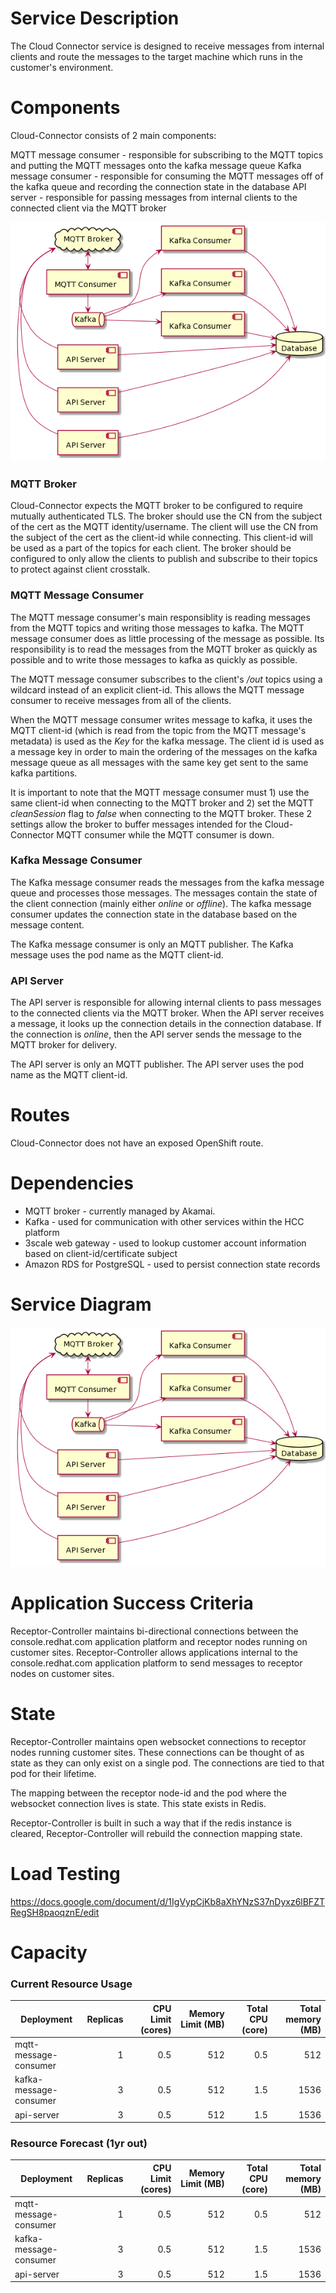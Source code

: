 # Service Description

The Cloud Connector service is designed to receive messages from internal clients and route the messages to the target machine which runs in the customer's environment.

# Components

Cloud-Connector consists of 2 main components:

MQTT message consumer - responsible for subscribing to the MQTT topics and putting the MQTT messages onto the kafka message queue
Kafka message consumer - responsible for consuming the MQTT messages off of the kafka queue and recording the connection state in the database
API server - responsible for passing messages from internal clients to the connected client via the MQTT broker

<img alt="Architecture diagram" src="https://raw.githubusercontent.com/RedHatInsights/cloud-connector/1872dabbc6b8a5477a644db2091f66c1e214ca68/design/architecture.png"/>

### MQTT Broker

Cloud-Connector expects the MQTT broker to be configured to require mutually authenticated TLS.  The broker should use the CN from the subject of the cert as the MQTT identity/username.  The client will use the CN from the subject of the cert as the client-id while connecting.  This client-id will be used as a part of the topics for each client.  The broker should be configured to only allow the clients to publish and subscribe to their topics to protect against client crosstalk.

### MQTT Message Consumer

The MQTT message consumer's main responsiblity is reading messages from the MQTT topics and writing those messages to kafka.  The MQTT message consumer does as little processing of the message as possible.  Its responsibility is to read the messages from the MQTT broker as quickly as possible and to write those messages to kafka as quickly as possible.

The MQTT message consumer subscribes to the client's _/out_ topics using a wildcard instead of an explicit client-id.  This allows the MQTT message consumer to receive messages from all of the clients. 

When the MQTT message consumer writes message to kafka, it uses the MQTT client-id (which is read from the topic from the MQTT message's metadata) is used as the _Key_ for the kafka message.  The client id is used as a message key in order to main the ordering of the messages on the kafka message queue as all messages with the same key get sent to the same kafka partitions.

It is important to note that the MQTT message consumer must 1) use the same client-id when connecting to the MQTT broker and 2) set the MQTT _cleanSession_ flag to _false_ when connecting to the MQTT broker.  These 2 settings allow the broker to buffer messages intended for the Cloud-Connector MQTT consumer while the MQTT consumer is down.

### Kafka Message Consumer

The Kafka message consumer reads the messages from the kafka message queue and processes those messages.
The messages contain the state of the client connection (mainly either _online_ or _offline_).  The kafka
message consumer updates the connection state in the database based on the message content.

The Kafka message consumer is only an MQTT publisher.  The Kafka message uses the pod name as the MQTT client-id.

### API Server

The API server is responsible for allowing internal clients to pass messages to the connected clients via the MQTT broker.  When the API server receives a message, it looks up the connection details in the connection database.  If the connection is _online_, then the API server sends the message to the MQTT broker for delivery.

The API server is only an MQTT publisher.  The API server uses the pod name as the MQTT client-id.

# Routes

Cloud-Connector does not have an exposed OpenShift route.

# Dependencies
- MQTT broker - currently managed by Akamai.
- Kafka - used for communication with other services within the HCC platform
- 3scale web gateway - used to lookup customer account information based on client-id/certificate subject
- Amazon RDS for PostgreSQL - used to persist connection state records

# Service Diagram
<img alt="Architecture diagram" src="https://raw.githubusercontent.com/RedHatInsights/cloud-connector/1872dabbc6b8a5477a644db2091f66c1e214ca68/design/architecture.png"/>

# Application Success Criteria
Receptor-Controller maintains bi-directional connections between the console.redhat.com application
platform and receptor nodes running on customer sites.  Receptor-Controller allows applications internal
to the console.redhat.com application platform to send messages to receptor nodes on customer sites.

# State
Receptor-Controller maintains open websocket connections to receptor nodes running customer sites.
These connections can be thought of as state as they can only exist on a single pod.  The connections
are tied to that pod for their lifetime.

The mapping between the receptor node-id and the pod where the websocket connection lives is state.
This state exists in Redis.

Receptor-Controller is built in such a way that if the redis instance is cleared, Receptor-Controller
will rebuild the connection mapping state.

# Load Testing
https://docs.google.com/document/d/1IgVypCjKb8aXhYNzS37nDyxz6lBFZTRegSH8paoqznE/edit

# Capacity

### Current Resource Usage
| Deployment | Replicas | CPU Limit (cores) | Memory Limit (MB) | Total CPU (core) | Total memory (MB) |
|------------|----------:|-------------------:|-------------------:|------------------:|-------------------:|
| mqtt-message-consumer | 1 | 0.5 | 512 | 0.5 | 512 |
| kafka-message-consumer | 3 | 0.5 | 512 | 1.5 | 1536 |
| api-server | 3 | 0.5 | 512 | 1.5 | 1536 |


### Resource Forecast (1yr out)
| Deployment | Replicas | CPU Limit (cores) | Memory Limit (MB) | Total CPU (core) | Total memory (MB) |
|------------|----------:|-------------------:|-------------------:|------------------:|-------------------:|
| mqtt-message-consumer | 1 | 0.5 | 512 | 0.5 | 512 |
| kafka-message-consumer | 3 | 0.5 | 512 | 1.5 | 1536 |
| api-server | 3 | 0.5 | 512 | 1.5 | 1536 |
